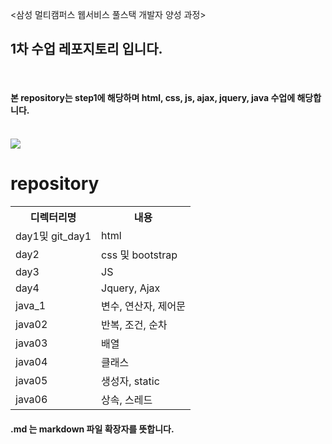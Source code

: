 &lt;삼성 멀티캠퍼스 웹서비스 풀스택 개발자 양성 과정>
<br>
## 1차 수업 레포지토리 입니다.
<br>

#### 본 repository는 step1에 해당하며 html, css, js, ajax, jquery, java 수업에 해당합니다.

<br>
<img src="https://event.multicampus.com/backend/images/promotion/PR010149/pc/visual-06.png">

<br>
<h1>repository</h1>
<table>
  <tr><th>디렉터리명</th><th>내용</th></tr>
  <tr><td>day1및 git_day1</td><td>html</td></tr>
  <tr><td>day2</td><td>css 및 bootstrap</td></tr>
  <tr><td>day3</td><td>JS</td></tr>
  <tr><td>day4</td><td>Jquery, Ajax</td></tr>
  <tr><td>java_1</td><td>변수, 연산자, 제어문</td></tr>
  <tr><td>java02</td><td>반복, 조건, 순차</td></tr>
  <tr><td>java03</td><td>배열</td></tr>
  <tr><td>java04</td><td>클래스</td></tr>
  <tr><td>java05</td><td>생성자, static</td></tr>
  <tr><td>java06</td><td>상속, 스레드</td></tr>
</table>
  

#### .md 는 markdown 파일 확장자를 뜻합니다. 
